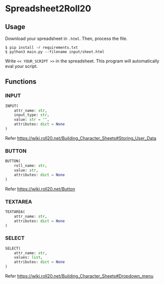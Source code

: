 # Spreadsheet2Roll20

## Usage

Download your spreadsheet in `.html`. Then, process the file.

```shell
$ pip install -r requirements.txt
$ python3 main.py --filename input/sheet.html
```

Write `<< YOUR_SCRIPT >>` in the spreadsheet. This program will automatically eval your script.


## Functions

### INPUT

```python
INPUT(
    attr_name: str,
    input_type: str,
    value: str = "",
    attributes: dict = None
)
```
Refer https://wiki.roll20.net/Building_Character_Sheets#Storing_User_Data 

### BUTTON
```python
BUTTON(
    roll_name: str,
	value: str,
    attributes: dict = None
)
```
Refer https://wiki.roll20.net/Button

### TEXTAREA
```python
TEXTAREA(
	attr_name: str,
	attributes: dict = None
)
```
### SELECT
```python
SELECT(
	attr_name: str,
	values: list,
	attributes: dict = None
)
```
Refer https://wiki.roll20.net/Building_Character_Sheets#Dropdown_menu
